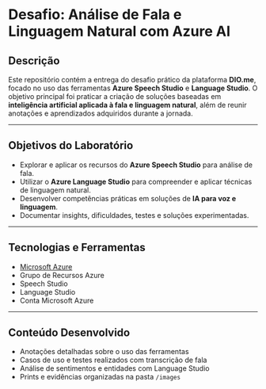 # Desafio: Análise de Fala e Linguagem Natural com Azure AI

##  Descrição

Este repositório contém a entrega do desafio prático da plataforma **DIO.me**, focado no uso das ferramentas **Azure Speech Studio** e **Language Studio**. O objetivo principal foi praticar a criação de soluções baseadas em **inteligência artificial aplicada à fala e linguagem natural**, além de reunir anotações e aprendizados adquiridos durante a jornada.

---

##  Objetivos do Laboratório

- Explorar e aplicar os recursos do **Azure Speech Studio** para análise de fala.
- Utilizar o **Azure Language Studio** para compreender e aplicar técnicas de linguagem natural.
- Desenvolver competências práticas em soluções de **IA para voz e linguagem**.
- Documentar insights, dificuldades, testes e soluções experimentadas.

---

##  Tecnologias e Ferramentas

- [Microsoft Azure](https://azure.microsoft.com/)
- Grupo de Recursos Azure
- Speech Studio
- Language Studio
- Conta Microsoft Azure

---

##  Conteúdo Desenvolvido

-  Anotações detalhadas sobre o uso das ferramentas
-  Casos de uso e testes realizados com transcrição de fala
-  Análise de sentimentos e entidades com Language Studio
-  Prints e evidências organizadas na pasta `/images`
